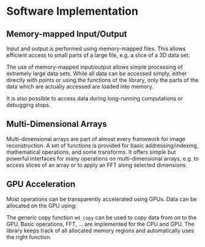 # Software Implementation

## Memory-mapped Input/Output

Input and output is performed using memory-mapped files. This allows
efficient access to small parts of a large file, e.g. a slice of a 3D
data set.

The use of memory-mapped input/output allows simple processing of
extremely large data sets. While all data can be accessed simply, either
directly with points or using the functions of the library, only the
parts of the data which are actually accessed are loaded into memory.

It is also possible to access data during long-running computations or
debugging stops.

## Multi-Dimensional Arrays

Multi-dimensional arrays are part of almost every framework for image
reconstruction. A set of functions is provided for basic
addressing/indexing, mathematical operations, and some transforms. It
offers simple but powerful interfaces for many operations on
multi-dimensional arrays, e.g. to access slices of an array or to apply
an FFT along selected dimensions.

## GPU Acceleration

Most operations can be transparently accelerated using GPUs. Data can be
allocated on the GPU using:

The generic copy function `md_copy` can be used to copy data from on to
the GPU. Basic operations, FFT, \... are implemented for the CPU and
GPU. The library keeps track of all allocated memory regions and
automatically uses the right function.
